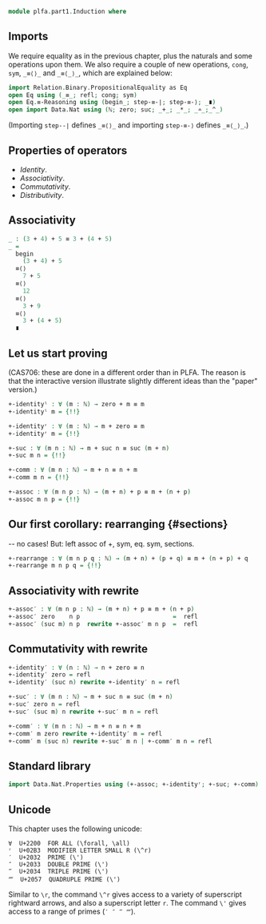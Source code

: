 ```agda
module plfa.part1.Induction where
```

## Imports

We require equality as in the previous chapter, plus the naturals
and some operations upon them.  We also require a couple of new operations,
`cong`, `sym`, `_≡⟨⟩_` and `_≡⟨_⟩_`, which are explained below:
```agda
import Relation.Binary.PropositionalEquality as Eq
open Eq using (_≡_; refl; cong; sym)
open Eq.≡-Reasoning using (begin_; step-≡-∣; step-≡-⟩; _∎)
open import Data.Nat using (ℕ; zero; suc; _+_; _*_; _∸_;_^_)
```
(Importing `step--∣` defines `_≡⟨⟩_` and importing `step-≡-⟩` defines `_≡⟨_⟩_`.)


## Properties of operators

* _Identity_.
* _Associativity_.
* _Commutativity_. 
* _Distributivity_. 

## Associativity

```agda
_ : (3 + 4) + 5 ≡ 3 + (4 + 5)
_ =
  begin
    (3 + 4) + 5
  ≡⟨⟩
    7 + 5
  ≡⟨⟩
    12
  ≡⟨⟩
    3 + 9
  ≡⟨⟩
    3 + (4 + 5)
  ∎
```

## Let us start proving

(CAS706: these are done in a different order than in PLFA. The
reason is that the interactive version illustrate slightly different
ideas than the "paper" version.)

```agda
+-identityˡ : ∀ (m : ℕ) → zero + m ≡ m
+-identityˡ m = {!!}

+-identityʳ : ∀ (m : ℕ) → m + zero ≡ m
+-identityʳ m = {!!}

+-suc : ∀ (m n : ℕ) → m + suc n ≡ suc (m + n)
+-suc m n = {!!}
```

```agda
+-comm : ∀ (m n : ℕ) → m + n ≡ n + m
+-comm m n = {!!}

+-assoc : ∀ (m n p : ℕ) → (m + n) + p ≡ m + (n + p)
+-assoc m n p = {!!}
```


## Our first corollary: rearranging {#sections}
-- no cases! But: left assoc of +, sym, eq. sym, sections.
```agda
+-rearrange : ∀ (m n p q : ℕ) → (m + n) + (p + q) ≡ m + (n + p) + q
+-rearrange m n p q = {!!}
```

## Associativity with rewrite

```agda
+-assoc′ : ∀ (m n p : ℕ) → (m + n) + p ≡ m + (n + p)
+-assoc′ zero    n p                          =  refl
+-assoc′ (suc m) n p  rewrite +-assoc′ m n p  =  refl
```

## Commutativity with rewrite

```agda
+-identity′ : ∀ (n : ℕ) → n + zero ≡ n
+-identity′ zero = refl
+-identity′ (suc n) rewrite +-identity′ n = refl

+-suc′ : ∀ (m n : ℕ) → m + suc n ≡ suc (m + n)
+-suc′ zero n = refl
+-suc′ (suc m) n rewrite +-suc′ m n = refl

+-comm′ : ∀ (m n : ℕ) → m + n ≡ n + m
+-comm′ m zero rewrite +-identity′ m = refl
+-comm′ m (suc n) rewrite +-suc′ m n | +-comm′ m n = refl
```


## Standard library

```agda
import Data.Nat.Properties using (+-assoc; +-identityʳ; +-suc; +-comm)
```

## Unicode

This chapter uses the following unicode:

    ∀  U+2200  FOR ALL (\forall, \all)
    ʳ  U+02B3  MODIFIER LETTER SMALL R (\^r)
    ′  U+2032  PRIME (\')
    ″  U+2033  DOUBLE PRIME (\')
    ‴  U+2034  TRIPLE PRIME (\')
    ⁗  U+2057  QUADRUPLE PRIME (\')

Similar to `\r`, the command `\^r` gives access to a variety of
superscript rightward arrows, and also a superscript letter `r`.
The command `\'` gives access to a range of primes (`′ ″ ‴ ⁗`).
